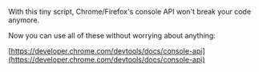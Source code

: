 With this tiny script, Chrome/Firefox's console API won't break your code anymore.

Now you can use all of these without worrying about anything:

[https://developer.chrome.com/devtools/docs/console-api](https://developer.chrome.com/devtools/docs/console-api)
